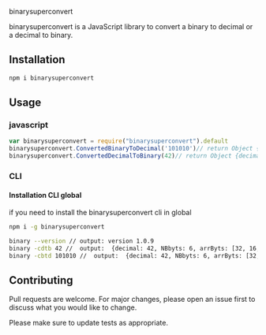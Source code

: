 binarysuperconvert

binarysuperconvert is a JavaScript library to convert a binary to decimal or a decimal to binary.

## Installation

```bash
npm i binarysuperconvert
```

## Usage

### javascript

```javascript
var binarysuperconvert = require("binarysuperconvert").default
binarysuperconvert.ConvertedBinaryToDecimal('101010')// return Object {decimal: 42, NBbyts: 6, arrByts: [32, 16, 8, 4, 2, 1], binary: "101010"}
binarysuperconvert.ConvertedDecimalToBinary(42)// return Object {decimal: 42, NBbyts: 6, arrByts: [32, 16, 8, 4, 2, 1], binary: "101010"}
```

### CLI
#### Installation CLI global
if you need to install the binarysuperconvert cli in global
```bash
npm i -g binarysuperconvert
```
```bash
binary --version // output: version 1.0.9
binary -cdtb 42 //  output:  {decimal: 42, NBbyts: 6, arrByts: [32, 16, 8, 4, 2, 1], binary: "101010"}
binary -cbtd 101010 //  output:  {decimal: 42, NBbyts: 6, arrByts: [32, 16, 8, 4, 2, 1], binary: "101010"}
```


## Contributing
Pull requests are welcome. For major changes, please open an issue first to discuss what you would like to change.

Please make sure to update tests as appropriate.